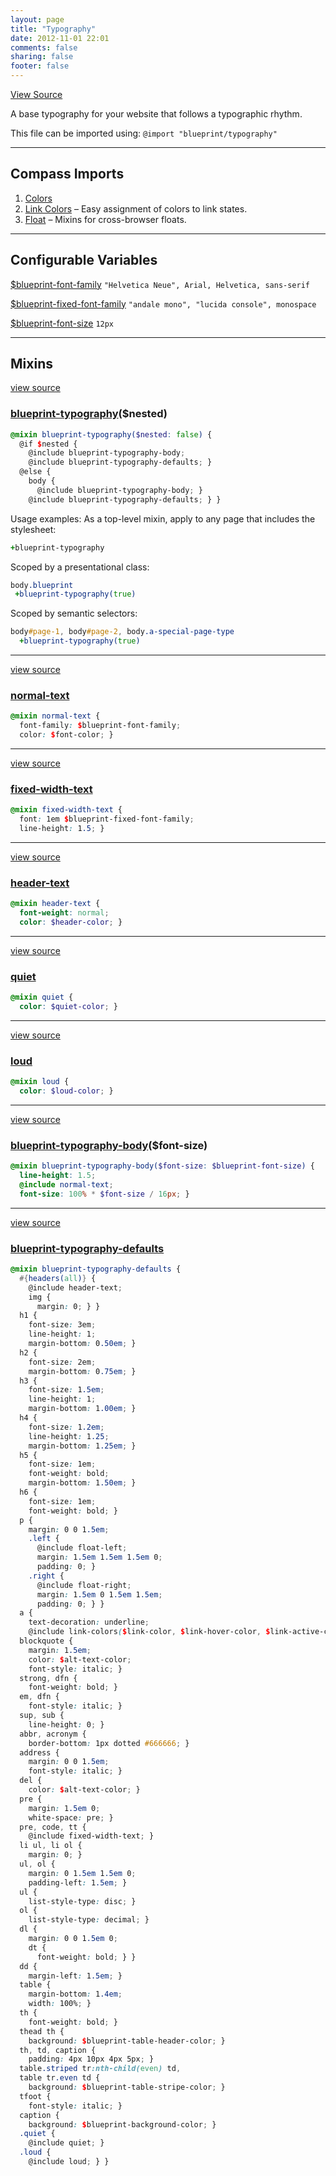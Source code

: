 ```yaml
---
layout: page
title: "Typography"
date: 2012-11-01 22:01
comments: false
sharing: false
footer: false
---
```

<a class="lsf-icon" title="github" href="https://github.com/Compass/compass-blueprint/blob/master/framework/blueprint/stylesheets/blueprint/reset/_typography.scss">View Source</a>

A base typography for your website that follows a typographic rhythm.

This file can be imported using: `@import "blueprint/typography"`

---

## Compass Imports

1. [Colors](http://compass-style.org/reference/blueprint/colors/)
2. [Link Colors](http://compass-style.org/reference/compass/typography/links/link_colors/) – Easy assignment of colors to link states.
3. [Float](http://compass-style.org/reference/compass/utilities/general/float/) – Mixins for cross-browser floats.

---

## Configurable Variables <a class="lsf-icon" title="help" href="/help/tutorials/configurable-variables/"></a>

<span id="cont-blueprint-font-family"></span>
[$blueprint-font-family](#cont-blueprint-font-family) `"Helvetica Neue", Arial, Helvetica, sans-serif`

<span id="cont-blueprint-fixed-font-family"></span>
[$blueprint-fixed-font-family](#cont-blueprint-fixed-font-family) `"andale mono", "lucida console", monospace`

<span id="cont-blueprint-font-size"></span>
[$blueprint-font-size](#cont-blueprint-font-size) `12px`

---

## Mixins

<a href="#mixin-blueprint-typography-source" rel="view source">view source</a>
<span id="mixin-blueprint-typography"></span>
### [blueprint-typography](#mixin-blueprint-typography)($nested)
```scss
@mixin blueprint-typography($nested: false) {
  @if $nested {
    @include blueprint-typography-body;
    @include blueprint-typography-defaults; }
  @else {
    body {
      @include blueprint-typography-body; }
    @include blueprint-typography-defaults; } }
```

Usage examples: As a top-level mixin, apply to any page that includes the stylesheet:

``` sass
+blueprint-typography
```

Scoped by a presentational class:

```sass
body.blueprint
 +blueprint-typography(true)
```

Scoped by semantic selectors:

```sass
body#page-1, body#page-2, body.a-special-page-type
  +blueprint-typography(true)
```

---

<a href="#mixin-normal-text-source" rel="view source">view source</a>
<span id="mixin-normal-text"></span>
### [normal-text](#mixin-normal-text)
```scss
@mixin normal-text {
  font-family: $blueprint-font-family;
  color: $font-color; }
```

---

<a href="#mixin-fixed-width-text-source" rel="view source">view source</a>
<span id="mixin-fixed-width-text"></span>
### [fixed-width-text](#mixin-fixed-width-text)
```scss
@mixin fixed-width-text {
  font: 1em $blueprint-fixed-font-family;
  line-height: 1.5; }
```

---

<a href="#mixin-header-text-source" rel="view source">view source</a>
<span id="mixin-header-text"></span>
### [header-text](#mixin-header-text)
```scss
@mixin header-text {
  font-weight: normal;
  color: $header-color; }
```

---

<a href="#mixin-quiet-source" rel="view source">view source</a>
<span id="mixin-quiet"></span>
### [quiet](#mixin-quiet)
```scss
@mixin quiet {
  color: $quiet-color; }
```

---

<a href="#mixin-loud-source" rel="view source">view source</a>
<span id="mixin-loud"></span>
### [loud](#mixin-loud)
```scss
@mixin loud {
  color: $loud-color; }
```

---

<a href="#mixin-blueprint-typography-body-source" rel="view source">view source</a>
<span id="mixin-blueprint-typography-body"></span>
### [blueprint-typography-body](#mixin-blueprint-typography-body)($font-size)
```scss
@mixin blueprint-typography-body($font-size: $blueprint-font-size) {
  line-height: 1.5;
  @include normal-text;
  font-size: 100% * $font-size / 16px; }
```

---

<a href="#mixin-blueprint-typography-defaults-source" rel="view source">view source</a>
<span id="mixin-blueprint-typography-defaults"></span>
### [blueprint-typography-defaults](#mixin-blueprint-typography-defaults)
```scss
@mixin blueprint-typography-defaults {
  #{headers(all)} {
    @include header-text;
    img {
      margin: 0; } }
  h1 {
    font-size: 3em;
    line-height: 1;
    margin-bottom: 0.50em; }
  h2 {
    font-size: 2em;
    margin-bottom: 0.75em; }
  h3 {
    font-size: 1.5em;
    line-height: 1;
    margin-bottom: 1.00em; }
  h4 {
    font-size: 1.2em;
    line-height: 1.25;
    margin-bottom: 1.25em; }
  h5 {
    font-size: 1em;
    font-weight: bold;
    margin-bottom: 1.50em; }
  h6 {
    font-size: 1em;
    font-weight: bold; }
  p {
    margin: 0 0 1.5em;
    .left {
      @include float-left;
      margin: 1.5em 1.5em 1.5em 0;
      padding: 0; }
    .right {
      @include float-right;
      margin: 1.5em 0 1.5em 1.5em;
      padding: 0; } }
  a {
    text-decoration: underline;
    @include link-colors($link-color, $link-hover-color, $link-active-color, $link-visited-color, $link-focus-color); }
  blockquote {
    margin: 1.5em;
    color: $alt-text-color;
    font-style: italic; }
  strong, dfn {
    font-weight: bold; }
  em, dfn {
    font-style: italic; }
  sup, sub {
    line-height: 0; }
  abbr, acronym {
    border-bottom: 1px dotted #666666; }
  address {
    margin: 0 0 1.5em;
    font-style: italic; }
  del {
    color: $alt-text-color; }
  pre {
    margin: 1.5em 0;
    white-space: pre; }
  pre, code, tt {
    @include fixed-width-text; }
  li ul, li ol {
    margin: 0; }
  ul, ol {
    margin: 0 1.5em 1.5em 0;
    padding-left: 1.5em; }
  ul {
    list-style-type: disc; }
  ol {
    list-style-type: decimal; }
  dl {
    margin: 0 0 1.5em 0;
    dt {
      font-weight: bold; } }
  dd {
    margin-left: 1.5em; }
  table {
    margin-bottom: 1.4em;
    width: 100%; }
  th {
    font-weight: bold; }
  thead th {
    background: $blueprint-table-header-color; }
  th, td, caption {
    padding: 4px 10px 4px 5px; }
  table.striped tr:nth-child(even) td,
  table tr.even td {
    background: $blueprint-table-stripe-color; }
  tfoot {
    font-style: italic; }
  caption {
    background: $blueprint-background-color; }
  .quiet {
    @include quiet; }
  .loud {
    @include loud; } }
```
